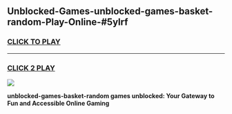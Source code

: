 
## Unblocked-Games-unblocked-games-basket-random-Play-Online-#5ylrf
<h3>
<a href="https://premium.freeplayer.one?title=unblocked-games-basket-random&ref=24F">CLICK TO PLAY</a></h3>
<hr>

<h3>
<a href="https://premium.freeplayer.one?title=unblocked-games-basket-random&ref=24F">CLICK 2 PLAY</a>
  
</h3>

<a href="https://premium.freeplayer.one?title=unblocked-games-basket-random&ref=24F/"><img src="https://clearcache.store/games.png"></a>


**unblocked-games-basket-random games unblocked: Your Gateway to Fun and Accessible Online Gaming**
